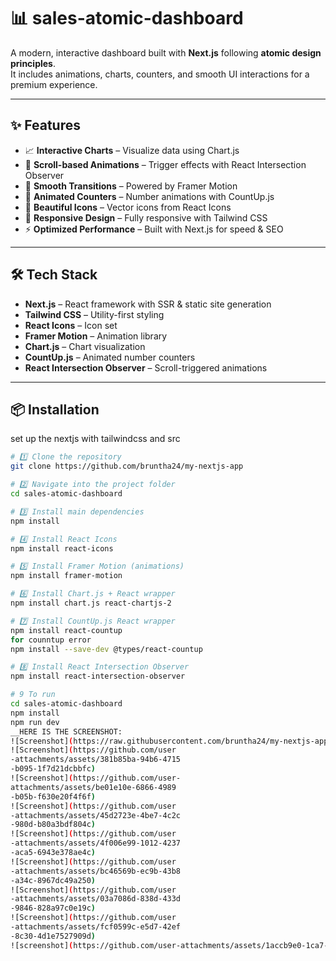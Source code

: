 # 📊 sales-atomic-dashboard

A modern, interactive dashboard built with **Next.js** following **atomic design principles**.  
It includes animations, charts, counters, and smooth UI interactions for a premium experience.

---

## ✨ Features

- 📈 **Interactive Charts** – Visualize data using Chart.js
- 🎯 **Scroll-based Animations** – Trigger effects with React Intersection Observer
- 💫 **Smooth Transitions** – Powered by Framer Motion
- 🔢 **Animated Counters** – Number animations with CountUp.js
- 🎨 **Beautiful Icons** – Vector icons from React Icons
- 📱 **Responsive Design** – Fully responsive with Tailwind CSS
- ⚡ **Optimized Performance** – Built with Next.js for speed & SEO

---

## 🛠 Tech Stack

- **Next.js** – React framework with SSR & static site generation
- **Tailwind CSS** – Utility-first styling
- **React Icons** – Icon set
- **Framer Motion** – Animation library
- **Chart.js** – Chart visualization
- **CountUp.js** – Animated number counters
- **React Intersection Observer** – Scroll-triggered animations

---

## 📦 Installation
set up the nextjs with tailwindcss and src
```bash
# 1️⃣ Clone the repository
git clone https://github.com/bruntha24/my-nextjs-app

# 2️⃣ Navigate into the project folder
cd sales-atomic-dashboard

# 3️⃣ Install main dependencies
npm install

# 4️⃣ Install React Icons
npm install react-icons

# 5️⃣ Install Framer Motion (animations)
npm install framer-motion

# 6️⃣ Install Chart.js + React wrapper
npm install chart.js react-chartjs-2

# 7️⃣ Install CountUp.js React wrapper
npm install react-countup
for counntup error
npm install --save-dev @types/react-countup

# 8️⃣ Install React Intersection Observer
npm install react-intersection-observer

# 9 To run
cd sales-atomic-dashboard
npm install
npm run dev
__HERE IS THE SCREENSHOT:
![Screenshot](https://raw.githubusercontent.com/bruntha24/my-nextjs-app/9ec7f23830608ea54129a56c49f17d2f2337c51f/Screenshot%202025-08-15%20063134.png) 
![Screenshot](https://github.com/user
-attachments/assets/381b85ba-94b6-4715
-b095-1f7d21dcbbfc)
![Screenshot](https://github.com/user-
attachments/assets/be01e10e-6866-4989
-b05b-f630e20f4f6f)
![Screenshot](https://github.com/user
-attachments/assets/45d2723e-4be7-4c2c
-980d-b80a3bdf804c)
![Screenshot](https://github.com/user
-attachments/assets/4f006e99-1012-4237
-aca5-6943e378ae4c)
![Screenshot](https://github.com/user
-attachments/assets/bc46569b-ec9b-43b8
-a34c-8967dc49a250)
![Screenshot](https://github.com/user
-attachments/assets/03a7086d-838d-433d
-9846-828a97c0e19c)
![Screenshot](https://github.com/user
-attachments/assets/fcf0599c-e5d7-42ef
-8c30-4d1e7527909d)
![screenshot](https://github.com/user-attachments/assets/1accb9e0-1ca7-41a1-98f9-25453625ed2e)
